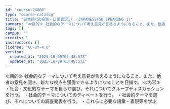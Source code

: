 ```yaml
---
id: "course:24808"
type: "course-catalog"
title: "日本語(5b会話・口頭表現1) ／JAPANESE(5B SPEAKING 1)"
summary: "≪目的≫ 社会的なテーマについて考え意見が言えるようになること、また、他者の意見を聞き、新たな視点を獲得できるようになることを目指す。 ≪内容≫ ・社会・文化的なテーマを自らが選び、それについてグループディスカッションを行う。 ・社会的テー…"
tags: []
campus: ""
credits: 1
instructors: []
license: "CC-BY-4.0"
version:
  created_at: "2025-10-09T03:48:57Z"
  updated_at: "2025-10-09T03:48:57Z"
---
```

≪目的≫ 社会的なテーマについて考え意見が言えるようになること、また、他者の意見を聞き、新たな視点を獲得できるようになることを目指す。 ≪内容≫ ・社会・文化的なテーマを自らが選び、それについてグループディスカッションを行う。 ・社会的テーマについてのディベートを行う。 ・社会的テーマを選び、それについての調査発表を行う。 ・これらに必要な語彙・表現等を学ぶ
